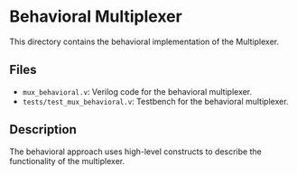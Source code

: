 # Behavioral Multiplexer

This directory contains the behavioral implementation of the Multiplexer.

## Files

- `mux_behavioral.v`: Verilog code for the behavioral multiplexer.
- `tests/test_mux_behavioral.v`: Testbench for the behavioral multiplexer.

## Description

The behavioral approach uses high-level constructs to describe the functionality of the multiplexer.
